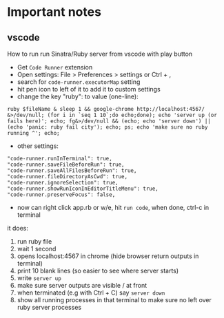 # Important notes

## vscode

How to run run Sinatra/Ruby server from vscode with play button

* Get `Code Runner` extension
* Open settings: File > Preferences > settings or Ctrl + ,
* search for `code-runner.executorMap` setting
* hit pen icon to left of it to add it to custom settings
* change the key "ruby": to value (one-line):

``ruby $fileName & sleep 1 && google-chrome http://localhost:4567/ &>/dev/null; (for i in `seq 1 10`;do echo;done); echo 'server up (or fails here)'; echo; fg&>/dev/null && (echo; echo 'server down') || (echo 'panic: ruby fail city'); echo; ps; echo 'make sure no ruby running ^'; echo;``

* other settings:
```
"code-runner.runInTerminal": true,
"code-runner.saveFileBeforeRun": true,
"code-runner.saveAllFilesBeforeRun": true,
"code-runner.fileDirectoryAsCwd": true,
"code-runner.ignoreSelection": true,
"code-runner.showRunIconInEditorTitleMenu": true,
"code-runner.preserveFocus": false,
```
* now can right click app.rb or w/e, hit `run code`, when done, ctrl-c in terminal

it does:

1. run ruby file
2. wait 1 second
3. opens localhost:4567 in chrome (hide browser return outputs in terminal)
4. print 10 blank lines (so easier to see where server starts)
5. write `server up`
6. make sure server outputs are visible / at front
7. when terminated (e.g with Ctrl + C) say `server down`
8. show all running processes in that terminal to make sure no left over ruby server processes

